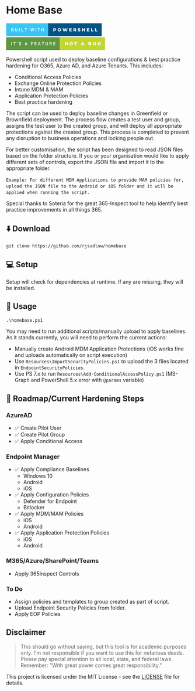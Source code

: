 # Home Base
![Screenshot](./misc/built-with-powershell.png)
![feature-not-a-bug](./misc/it's-a-feature-not-a-bug.png)

Powershell script used to deploy baseline configurations & best practice hardening for O365, Azure AD, and Azure Tenants. This includes:
* Conditional Access Policies
* Exchange Online Protection Policies
* Intune MDM & MAM
* Application Protection Policies
* Best practice hardening

The script can be used to deploy baseline changes in Greenfield or Brownfield deployment. The process flow creates a test user and group, assigns the test user to the created group, and will deploy all appropriate protections against the created group. This process is completed to prevent any disruption to business operations and locking people out.

For better customisation, the script has been designed to read JSON files based on the folder structure. If you or your organisation would like to apply different sets of controls, export the JSON file and import it to the appropriate folder.

`Example: For different MDM Applications to provide MAM policies for, upload the JSON file to the Android or iOS folder and it will be applied when running the script.`

Special thanks to Soteria for the great 365-Inspect tool to help identify best practice improvements in all things 365.

## :arrow_down: Download
```
git clone https://github.com/rjsudlow/homebase
```

## :computer: Setup
Setup will check for dependencies at runtime. If any are missing, they will be installed.

## :rocket: Usage
```
.\homebase.ps1
```
You may need to run additional scripts/manually upload to apply baselines. As it stands currently, you will need to perform the current actions:
* Manually create Android MDM Application Protections (iOS works fine and uploads automatically on script execution)
* Use `Resources\ImportSecurityPolicies.ps1` to upload the 3 files located in `EndpointSecurityPolicies`.
* Use PS 7.x to run `Resources\Add-ConditionalAccessPolicy.ps1` (MS-Graph and PowerShell 5.x error with `@params` variable)


## :compass: Roadmap/Current Hardening Steps

### AzureAD
* :white_check_mark: Create Pilot User
* :white_check_mark: Create Pilot Group
* :white_check_mark: Apply Conditional Access

### Endpoint Manager
* :white_check_mark: Apply Compliance Baselines
  * Windows 10
  * Android
  * iOS
* :white_check_mark: Apply Configuration Policies
  * Defender for Endpoint
  * Bitlocker
* :white_check_mark: Apply MDM/MAM Policies
  * iOS
  * Android
* :white_check_mark: Apply Application Protection Policies
  * iOS
  * Android


### M365/Azure/SharePoint/Teams
* Apply 365Inspect Controls


### To Do
* Assign policies and templates to group created as part of script.
* Upload Endpoint Security Policies from folder.
* Apply EOP Policies


## Disclaimer
>This should go without saying, but this tool is for academic purposes only. I'm not responsible if you want to use this
for nefarious deeds. Please pay special attention to all local, state, and federal laws. Remember:
"With great power comes great responsibility."

This project is licensed under the MIT License - see the [LICENSE](LICENSE) file for details.
